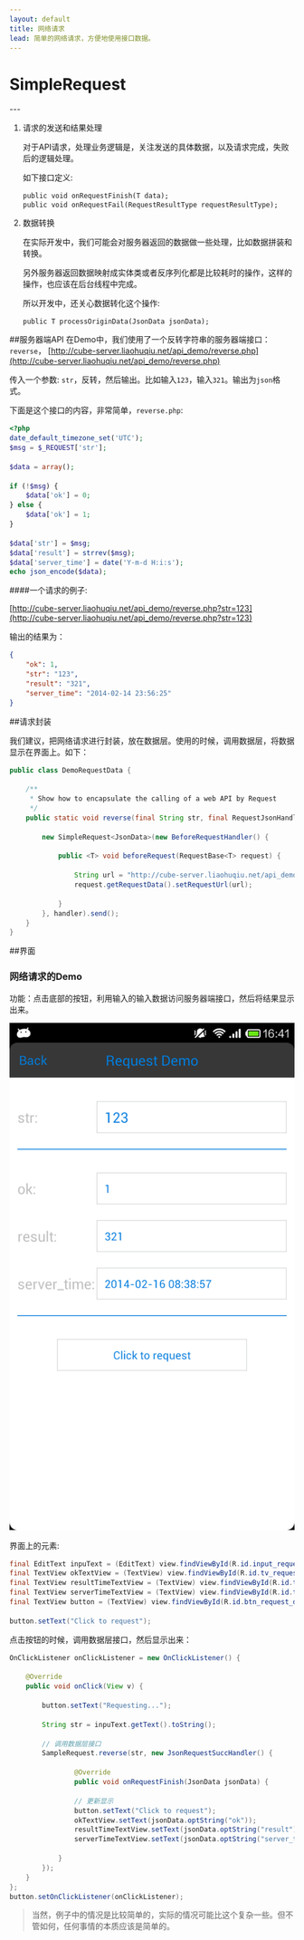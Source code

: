 ```yaml
---
layout: default
title: 网络请求
lead: 简单的网络请求，方便地使用接口数据。
---
```


<h1 id='simple-request'>SimpleRequest</h1>
---

1. 请求的发送和结果处理

    对于API请求，处理业务逻辑是，关注发送的具体数据，以及请求完成，失败后的逻辑处理。
    
    如下接口定义:
    
    ```
    public void onRequestFinish(T data);
    public void onRequestFail(RequestResultType requestResultType);
    ```

2. 数据转换

    在实际开发中，我们可能会对服务器返回的数据做一些处理，比如数据拼装和转换。

    另外服务器返回数据映射成实体类或者反序列化都是比较耗时的操作，这样的操作，也应该在后台线程中完成。
    
    所以开发中，还关心数据转化这个操作:
    
    ```
    public T processOriginData(JsonData jsonData);
    ```

##服务器端API
在Demo中，我们使用了一个反转字符串的服务器端接口：`reverse`，
[http://cube-server.liaohuqiu.net/api_demo/reverse.php](http://cube-server.liaohuqiu.net/api_demo/reverse.php)

传入一个参数:
`str`，反转，然后输出。比如输入`123`，输入`321`。输出为`json`格式。

下面是这个接口的内容，非常简单，`reverse.php`:

```php
<?php
date_default_timezone_set('UTC');
$msg = $_REQUEST['str'];

$data = array();

if (!$msg) {
    $data['ok'] = 0;
} else {
    $data['ok'] = 1;
}

$data['str'] = $msg;
$data['result'] = strrev($msg);
$data['server_time'] = date('Y-m-d H:i:s');
echo json_encode($data);
```

####一个请求的例子:

[http://cube-server.liaohuqiu.net/api_demo/reverse.php?str=123](http://cube-server.liaohuqiu.net/api_demo/reverse.php?str=123)

输出的结果为：

```json
{
    "ok": 1,
    "str": "123",
    "result": "321",
    "server_time": "2014-02-14 23:56:25"
}
```

##请求封装

我们建议，把网络请求进行封装，放在数据层。使用的时候，调用数据层，将数据显示在界面上。如下：

```java
public class DemoRequestData {

    /**
     * Show how to encapsulate the calling of a web API by Request
     */
    public static void reverse(final String str, final RequestJsonHandler handler) {

        new SimpleRequest<JsonData>(new BeforeRequestHandler() {

            public <T> void beforeRequest(RequestBase<T> request) {

                String url = "http://cube-server.liaohuqiu.net/api_demo/reverse.php?str=" + str;
                request.getRequestData().setRequestUrl(url);

            }
        }, handler).send();
    }
}
```

##界面

<div class='row'>
    <div class="col-sm-10">
        <h3>网络请求的Demo</h3>
        <p>功能：点击底部的按钮，利用输入的输入数据访问服务器端接口，然后将结果显示出来。</p>
    </div>
</div>
<div class='row'>
    <div class="col-sm-4">
        <div class="thumbnail">
            <img src="/assets/img/sample-snapshot/request-demo.png" alt="">
        </div>
    </div>
</div>


界面上的元素:

```java
final EditText inpuText = (EditText) view.findViewById(R.id.input_request_demo_str);
final TextView okTextView = (TextView) view.findViewById(R.id.tv_request_demo_ok);
final TextView resultTimeTextView = (TextView) view.findViewById(R.id.tv_request_demo_result);
final TextView serverTimeTextView = (TextView) view.findViewById(R.id.tv_request_demo_server_time);
final TextView button = (TextView) view.findViewById(R.id.btn_request_demo_time);

button.setText("Click to request");
```

点击按钮的时候，调用数据层接口，然后显示出来：

```java
OnClickListener onClickListener = new OnClickListener() {

    @Override
    public void onClick(View v) {

        button.setText("Requesting...");

        String str = inpuText.getText().toString();

        // 调用数据层接口
        SampleRequest.reverse(str, new JsonRequestSuccHandler() {

                @Override
                public void onRequestFinish(JsonData jsonData) {

                // 更新显示
                button.setText("Click to request");
                okTextView.setText(jsonData.optString("ok"));
                resultTimeTextView.setText(jsonData.optString("result"));
                serverTimeTextView.setText(jsonData.optString("server_time"));

            }
        });
    }
};
button.setOnClickListener(onClickListener);
```

> 当然，例子中的情况是比较简单的，实际的情况可能比这个复杂一些。但不管如何，任何事情的本质应该是简单的。
